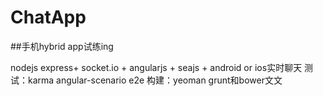 ChatApp
=======
##手机hybrid app试练ing 

  nodejs express+ socket.io + angularjs + seajs + android or ios实时聊天
  测试：karma angular-scenario e2e
  构建：yeoman grunt和bower文文
